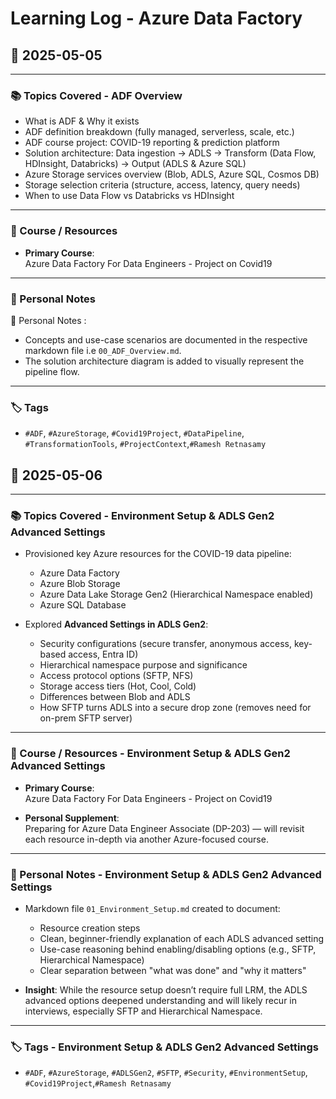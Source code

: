 # Learning Log - Azure Data Factory

## 📅 2025-05-05

---

### 📚 Topics Covered - ADF Overview

- What is ADF & Why it exists
- ADF definition breakdown (fully managed, serverless, scale, etc.)
- ADF course project: COVID-19 reporting & prediction platform
- Solution architecture: Data ingestion → ADLS → Transform (Data Flow, HDInsight, Databricks) → Output (ADLS & Azure SQL)
- Azure Storage services overview (Blob, ADLS, Azure SQL, Cosmos DB)
- Storage selection criteria (structure, access, latency, query needs)
- When to use Data Flow vs Databricks vs HDInsight

---

### 🎯 Course / Resources

- **Primary Course**:  
Azure Data Factory For Data Engineers - Project on Covid19

---

### 🔎 Personal Notes

🔎 Personal Notes :

- Concepts and use-case scenarios are documented in the respective markdown file i.e `00_ADF_Overview.md`.
- The solution architecture diagram is added to visually represent the pipeline flow.

---

### 🏷️ Tags

- `#ADF`, `#AzureStorage`, `#Covid19Project`, `#DataPipeline`, `#TransformationTools`, `#ProjectContext`,`#Ramesh Retnasamy`

## 📅 2025-05-06

---

### 📚 Topics Covered - Environment Setup & ADLS Gen2 Advanced Settings

- Provisioned key Azure resources for the COVID-19 data pipeline:
  - Azure Data Factory
  - Azure Blob Storage
  - Azure Data Lake Storage Gen2 (Hierarchical Namespace enabled)
  - Azure SQL Database

- Explored **Advanced Settings in ADLS Gen2**:
  - Security configurations (secure transfer, anonymous access, key-based access, Entra ID)
  - Hierarchical namespace purpose and significance
  - Access protocol options (SFTP, NFS)
  - Storage access tiers (Hot, Cool, Cold)
  - Differences between Blob and ADLS
  - How SFTP turns ADLS into a secure drop zone (removes need for on-prem SFTP server)

---

### 🎯 Course / Resources - Environment Setup & ADLS Gen2 Advanced Settings

- **Primary Course**:  
Azure Data Factory For Data Engineers - Project on Covid19

- **Personal Supplement**:  
Preparing for Azure Data Engineer Associate (DP-203) — will revisit each resource in-depth via another Azure-focused course.

---

### 🔎 Personal Notes - Environment Setup & ADLS Gen2 Advanced Settings

- Markdown file `01_Environment_Setup.md` created to document:
  - Resource creation steps
  - Clean, beginner-friendly explanation of each ADLS advanced setting
  - Use-case reasoning behind enabling/disabling options (e.g., SFTP, Hierarchical Namespace)
  - Clear separation between "what was done" and "why it matters"

- **Insight**: While the resource setup doesn’t require full LRM, the ADLS advanced options deepened understanding and will likely recur in interviews, especially SFTP and Hierarchical Namespace.

---

### 🏷️ Tags - Environment Setup & ADLS Gen2 Advanced Settings

- `#ADF`, `#AzureStorage`, `#ADLSGen2`, `#SFTP`, `#Security`, `#EnvironmentSetup`, `#Covid19Project`,`#Ramesh Retnasamy`
